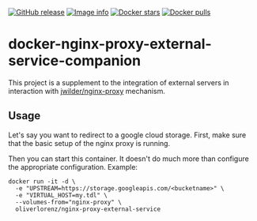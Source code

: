 [![GitHub release](https://img.shields.io/github/release/oliverlorenz/docker-nginx-proxy-external-service-companion.svg)](https://github.com/oliverlorenz/docker-nginx-proxy-external-service-companion/releases)
[![Image info](https://images.microbadger.com/badges/image/oliverlorenz/nginx-proxy-external-service-companion.svg)](https://hub.docker.com/r/oliverlorenz/nginx-proxy-external-service-companion "Click to view the image on Docker Hub")
[![Docker stars](https://img.shields.io/docker/stars/oliverlorenz/nginx-proxy-external-service-companion.svg)](https://hub.docker.com/r/oliverlorenz/nginx-proxy-external-service-companion "Click to view the image on Docker Hub")
[![Docker pulls](https://img.shields.io/docker/pulls/oliverlorenz/nginx-proxy-external-service-companion.svg)](https://hub.docker.com/r/oliverlorenz/nginx-proxy-external-service-companion "Click to view the image on Docker Hub")

# docker-nginx-proxy-external-service-companion

This project is a supplement to the integration of external servers in interaction with [jwilder/nginx-proxy](https://hub.docker.com/r/jwilder/nginx-proxy) mechanism.

## Usage

Let's say you want to redirect to a google cloud storage. First, make sure that the basic setup of the nginx proxy is running.

Then you can start this container. It doesn't do much more than configure the appropriate configuration. Example:

```
docker run -it -d \
  -e "UPSTREAM=https://storage.googleapis.com/<bucketname>" \
  -e "VIRTUAL_HOST=my.tdl" \
  --volumes-from="nginx-proxy" \
  oliverlorenz/nginx-proxy-external-service
```
